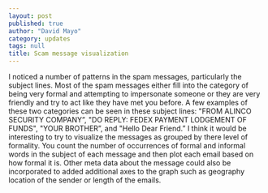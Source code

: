 ```yaml
---
layout: post
published: true
author: "David Mayo"
category: updates
tags: null
title: Scam message visualization
---
```


I noticed a number of patterns in the spam messages, particularly the subject lines. Most of the spam messages either fill into the category of being very formal and attempting to impersonate someone or they are very friendly and try to act like they have met you before. A few examples of these two categories can be seen in these subject lines: "FROM ALINCO SECURITY COMPANY”, "DO REPLY: FEDEX PAYMENT LODGEMENT OF FUNDS", "YOUR BROTHER”, and "Hello Dear Friend.” I think it would be interesting to try to visualize the messages as grouped by there level of formality. You count the number of occurrences of formal and informal words in the subject of each message and then plot each email based on how formal it is. Other meta data about the message could also be incorporated to added additional axes to the graph such as geography location of the sender or length of the emails.
